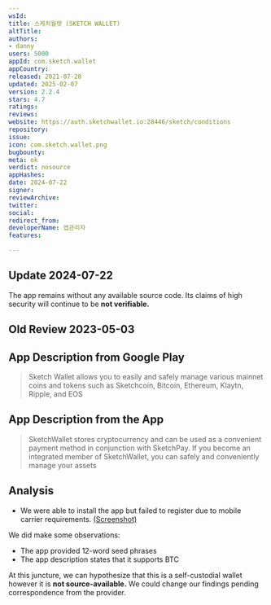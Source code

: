 ```yaml
---
wsId: 
title: 스케치월렛 (SKETCH WALLET)
altTitle: 
authors:
- danny
users: 5000
appId: com.sketch.wallet
appCountry: 
released: 2021-07-28
updated: 2025-02-07
version: 2.2.4
stars: 4.7
ratings: 
reviews: 
website: https://auth.sketchwallet.io:28446/sketch/conditions
repository: 
issue: 
icon: com.sketch.wallet.png
bugbounty: 
meta: ok
verdict: nosource
appHashes: 
date: 2024-07-22
signer: 
reviewArchive: 
twitter: 
social: 
redirect_from: 
developerName: 앱관리자
features: 

---
```


## Update 2024-07-22

The app remains without any available source code. Its claims of high security will continue to be **not verifiable.**

## Old Review 2023-05-03

## App Description from Google Play

> Sketch Wallet allows you to easily and safely manage various mainnet coins and tokens such as Sketchcoin, Bitcoin, Ethereum, Klaytn, Ripple, and EOS

## App Description from the App 

> SketchWallet stores cryptocurrency and can be used as a convenient payment method in conjunction with SketchPay. If you become an integrated member of SketchWallet, you can safely and conveniently manage your assets 

## Analysis 

- We were able to install the app but failed to register due to mobile carrier requirements. [(Screenshot)](https://twitter.com/BitcoinWalletz/status/1653650176173809665)

We did make some observations:
- The app provided 12-word seed phrases 
- The app description states that it supports BTC

At this juncture, we can hypothesize that this is a self-custodial wallet however it is **not source-available.** We could change our findings pending correspondence from the provider.



